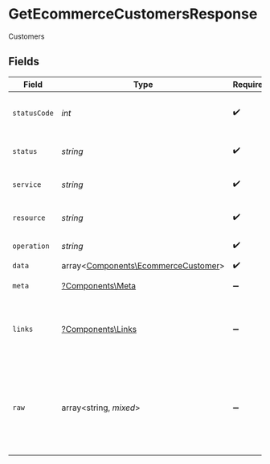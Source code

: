 # GetEcommerceCustomersResponse

Customers


## Fields

| Field                                                                               | Type                                                                                | Required                                                                            | Description                                                                         | Example                                                                             |
| ----------------------------------------------------------------------------------- | ----------------------------------------------------------------------------------- | ----------------------------------------------------------------------------------- | ----------------------------------------------------------------------------------- | ----------------------------------------------------------------------------------- |
| `statusCode`                                                                        | *int*                                                                               | :heavy_check_mark:                                                                  | HTTP Response Status Code                                                           | 200                                                                                 |
| `status`                                                                            | *string*                                                                            | :heavy_check_mark:                                                                  | HTTP Response Status                                                                | OK                                                                                  |
| `service`                                                                           | *string*                                                                            | :heavy_check_mark:                                                                  | Apideck ID of service provider                                                      | shopify                                                                             |
| `resource`                                                                          | *string*                                                                            | :heavy_check_mark:                                                                  | Unified API resource name                                                           | customers                                                                           |
| `operation`                                                                         | *string*                                                                            | :heavy_check_mark:                                                                  | Operation performed                                                                 | all                                                                                 |
| `data`                                                                              | array<[Components\EcommerceCustomer](../../Models/Components/EcommerceCustomer.md)> | :heavy_check_mark:                                                                  | N/A                                                                                 |                                                                                     |
| `meta`                                                                              | [?Components\Meta](../../Models/Components/Meta.md)                                 | :heavy_minus_sign:                                                                  | Response metadata                                                                   |                                                                                     |
| `links`                                                                             | [?Components\Links](../../Models/Components/Links.md)                               | :heavy_minus_sign:                                                                  | Links to navigate to previous or next pages through the API                         |                                                                                     |
| `raw`                                                                               | array<string, *mixed*>                                                              | :heavy_minus_sign:                                                                  | Raw response from the integration when raw=true query param is provided             |                                                                                     |